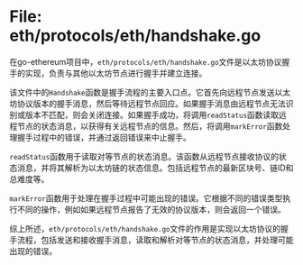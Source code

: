 # File: eth/protocols/eth/handshake.go

在go-ethereum项目中，`eth/protocols/eth/handshake.go`文件是以太坊协议握手的实现，负责与其他以太坊节点进行握手并建立连接。

该文件中的`Handshake`函数是握手流程的主要入口点。它首先向远程节点发送以太坊协议版本的握手消息，然后等待远程节点回应。如果握手消息由远程节点无法识别或版本不匹配，则会关闭连接。如果握手成功，将调用`readStatus`函数读取远程节点的状态消息，以获得有关远程节点的信息。然后，将调用`markError`函数处理握手过程中的错误，并通过返回错误来中止握手。

`readStatus`函数用于读取对等节点的状态消息。该函数从远程节点接收协议的状态消息，并将其解析为以太坊链的状态信息。包括远程节点的最新区块号、链ID和总难度等。

`markError`函数用于处理在握手过程中可能出现的错误。它根据不同的错误类型执行不同的操作，例如如果远程节点报告了无效的协议版本，则会返回一个错误。

综上所述，`eth/protocols/eth/handshake.go`文件的作用是实现以太坊协议的握手流程，包括发送和接收握手消息，读取和解析对等节点的状态消息，并处理可能出现的错误。

